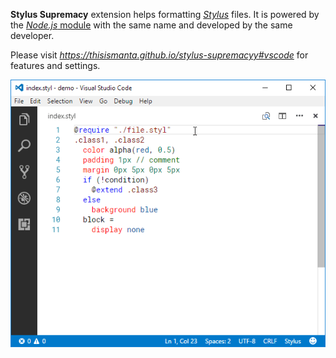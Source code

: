 **Stylus Supremacy** extension helps formatting *[Stylus](http://stylus-lang.com)* files. It is powered by the [*Node.js* module](https://www.npmjs.com/package/stylus-supremacy) with the same name and developed by the same developer.

Please visit _https://thisismanta.github.io/stylus-supremacyy#vscode_ for features and settings.

[![Demo](docs/vscode.gif)](https://thisismanta.github.io/stylus-supremacy#vscode)
